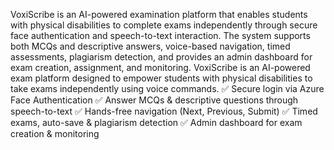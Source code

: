 VoxiScribe is an AI-powered examination platform that enables students with physical disabilities to complete exams independently through secure face authentication and speech-to-text interaction. The system supports both MCQs and descriptive answers, voice-based navigation, timed assessments, plagiarism detection, and provides an admin dashboard for exam creation, assignment, and monitoring.
VoxiScribe is an AI-powered exam platform designed to empower students with physical disabilities to take exams independently using voice commands.
✅ Secure login via Azure Face Authentication
✅ Answer MCQs & descriptive questions through speech-to-text
✅ Hands-free navigation (Next, Previous, Submit)
✅ Timed exams, auto-save & plagiarism detection
✅ Admin dashboard for exam creation & monitoring
